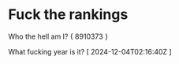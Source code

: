# Fuck the rankings

Who the hell am I?
{ 8910373 }

What fucking year is it?
[ 2024-12-04T02:16:40Z ]
